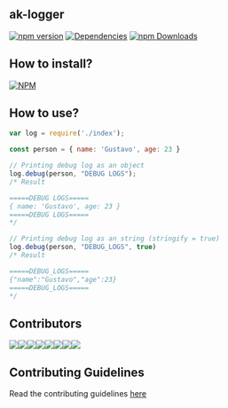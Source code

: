 ## ak-logger
[![npm version](https://badge.fury.io/js/ak-logger.svg)](https://badge.fury.io/js/ak-logger)
[![Dependencies](https://david-dm.org/arshadkazmi42/ak-logger.svg)](https://david-dm.org/arshadkazmi42/ak-logger)
[![npm Downloads](https://img.shields.io/npm/dm/ak-logger.svg)](https://www.npmjs.com/package/ak-logger)

## How to install?

[![NPM](https://nodei.co/npm/ak-logger.png)](https://www.npmjs.com/package/ak-logger/)

## How to use?

```js
var log = require('./index');

const person = { name: 'Gustavo', age: 23 }

// Printing debug log as an object
log.debug(person, "DEBUG LOGS");
/* Result

=====DEBUG LOGS=====
{ name: 'Gustavo', age: 23 }
=====DEBUG LOGS=====
*/

// Printing debug log as an string (stringify = true)
log.debug(person, "DEBUG_LOGS", true)
/* Result

=====DEBUG_LOGS=====
{"name":"Gustavo","age":23}
=====DEBUG_LOGS=====
*/


```

## Contributors

[![](https://sourcerer.io/fame/arshadkazmi42/arshadkazmi42/ak-logger/images/0)](https://sourcerer.io/fame/arshadkazmi42/arshadkazmi42/ak-logger/links/0)[![](https://sourcerer.io/fame/arshadkazmi42/arshadkazmi42/ak-logger/images/1)](https://sourcerer.io/fame/arshadkazmi42/arshadkazmi42/ak-logger/links/1)[![](https://sourcerer.io/fame/arshadkazmi42/arshadkazmi42/ak-logger/images/2)](https://sourcerer.io/fame/arshadkazmi42/arshadkazmi42/ak-logger/links/2)[![](https://sourcerer.io/fame/arshadkazmi42/arshadkazmi42/ak-logger/images/3)](https://sourcerer.io/fame/arshadkazmi42/arshadkazmi42/ak-logger/links/3)[![](https://sourcerer.io/fame/arshadkazmi42/arshadkazmi42/ak-logger/images/4)](https://sourcerer.io/fame/arshadkazmi42/arshadkazmi42/ak-logger/links/4)[![](https://sourcerer.io/fame/arshadkazmi42/arshadkazmi42/ak-logger/images/5)](https://sourcerer.io/fame/arshadkazmi42/arshadkazmi42/ak-logger/links/5)[![](https://sourcerer.io/fame/arshadkazmi42/arshadkazmi42/ak-logger/images/6)](https://sourcerer.io/fame/arshadkazmi42/arshadkazmi42/ak-logger/links/6)[![](https://sourcerer.io/fame/arshadkazmi42/arshadkazmi42/ak-logger/images/7)](https://sourcerer.io/fame/arshadkazmi42/arshadkazmi42/ak-logger/links/7)


## Contributing Guidelines

Read the contributing guidelines [here](https://github.com/arshadkazmi42/ak-logger/blob/master/CONTRIBUTING.md)


